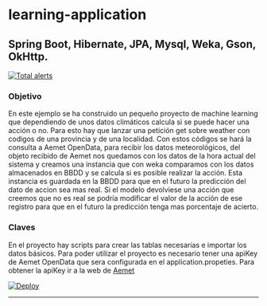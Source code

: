 # learning-application
## Spring Boot, Hibernate, JPA, Mysql, Weka, Gson, OkHttp.

[![Total alerts](https://img.shields.io/lgtm/alerts/g/Diegunix/Learning-Weka.svg?logo=lgtm&logoWidth=18)](https://lgtm.com/projects/g/Diegunix/Learning-Weka/alerts/)

### Objetivo
En este ejemplo se ha construido un pequeño proyecto de machine learning que dependiendo de unos datos climáticos calcula si se puede hacer una acción o no.
Para esto hay que lanzar una petición get sobre weather con codigos de una provincia y de una localidad.
Con estos códigos se hará la consulta a Aemet OpenData, para recibir los datos meteorológicos, del objeto recibido de Aemet nos quedamos con los datos de la hora
actual del sistema y creamos una instancia que con weka comparamos con los datos almacenados en BBDD y se calcula si es posible realizar la acción.
Esta instancia es guardada en la BBDD para que en el futuro la predicción del dato de accion sea mas real.
Si el modelo devolviese una acción que creemos que no es real se podría modificar el valor de la acción de ese registro para que en el futuro la predicción tenga mas
porcentaje de acierto.


### Claves
En el proyecto hay scripts para crear las tablas necesarias e importar los datos básicos.
Para poder utilizar el proyecto es necesario tener una apiKey de Aemet OpenData que sera configurada en el application.propeties. 
Para obtener la apiKey ir a la web de [Aemet](https://opendata.aemet.es/centrodedescargas/inicio)


[![Deploy](https://www.herokucdn.com/deploy/button.png)](https://heroku.com/deploy)

---
